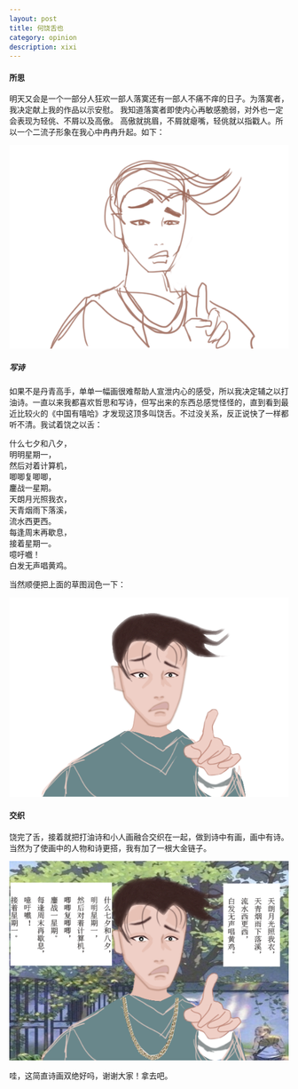 ```yaml
---
layout: post
title: 何饶舌也
category: opinion
description: xixi
---
```



#### 所思

明天又会是一个一部分人狂欢一部人落寞还有一部人不痛不痒的日子。为落寞者，我决定献上我的作品以示安慰。
我知道落寞者即使内心再敏感脆弱，对外也一定会表现为轻佻、不屑以及高傲。
高傲就挑眉，不屑就瘪嘴，轻佻就以指戳人。所以一个二流子形象在我心中冉冉升起。如下：<br>  

<div id="transform1">
<div class="inner">
<img src="/images/first.png" alt="Nature">
</div>
</div>



##### 写诗

如果不是丹青高手，单单一幅画很难帮助人宣泄内心的感受，所以我决定辅之以打油诗。一直以来我都喜欢哲思和写诗，但写出来的东西总感觉怪怪的，直到看到最近比较火的《中国有嘻哈》才发现这顶多叫饶舌。不过没关系，反正说快了一样都听不清。我试着饶之以舌：

什么七夕和八夕，<br>
明明星期一，<br>
然后对着计算机，<br>
唧唧复唧唧，<br>
鏖战一星期。<br>
天朗月光照我衣，<br>
天青烟雨下落溪，<br>
流水西更西。<br>
每逢周末再歇息，<br>
接着星期一。<br>
噫吁嚱！<br>
白发无声唱黄鸡。<br>

当然顺便把上面的草图润色一下：

<div id="transform1">
<div class="inner">
<img src="/images/second.png" alt="Nature">
</div>
</div>

#### 交织

饶完了舌，接着就把打油诗和小人画融合交织在一起，做到诗中有画，画中有诗。当然为了使画中的人物和诗更搭，我有加了一根大金链子。
 

<div id="transform1">
<div class="inner">
<img src="/images/last.png" alt="Nature">
</div>
</div>

哇，这简直诗画双绝好吗，谢谢大家！拿去吧。<br>  


